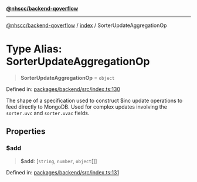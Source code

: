 [**@nhscc/backend-qoverflow**](../../README.md)

***

[@nhscc/backend-qoverflow](../../README.md) / [index](../README.md) / SorterUpdateAggregationOp

# Type Alias: SorterUpdateAggregationOp

> **SorterUpdateAggregationOp** = `object`

Defined in: [packages/backend/src/index.ts:130](https://github.com/nhscc/qoverflow.api.hscc.bdpa.org/blob/427e25011f0e71265852f81f85026e1290417c2b/packages/backend/src/index.ts#L130)

The shape of a specification used to construct $inc update operations to feed
directly to MongoDB. Used for complex updates involving the `sorter.uvc` and
`sorter.uvac` fields.

## Properties

### $add

> **$add**: \[`string`, `number`, `object`[]\]

Defined in: [packages/backend/src/index.ts:131](https://github.com/nhscc/qoverflow.api.hscc.bdpa.org/blob/427e25011f0e71265852f81f85026e1290417c2b/packages/backend/src/index.ts#L131)
